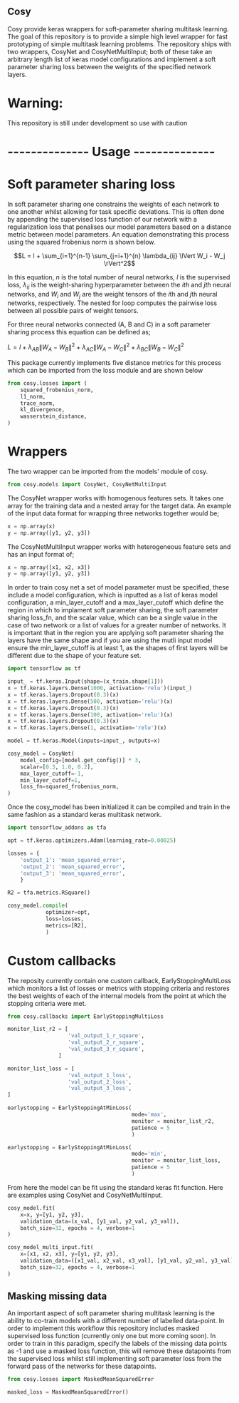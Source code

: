 ## Cosy ##

Cosy provide keras wrappers for soft-parameter sharing multitask learning.
The goal of this repository is to provide a simple high level wrapper for fast
prototyping of simple multitask learning problems. The repository ships with two 
wrappers, CosyNet and CosyNetMultiInput; both of these take an arbitrary length list of
keras model configurations and implement a soft parameter sharing loss between the 
weights of the specified network layers. 

# Warning: #
This repository is still under development so use with caution


# --------------  Usage -------------- #

# Soft parameter sharing loss #
In soft parameter sharing one constrains the
weights of each network to one another whilst allowing for task
specific deviations. This is often done by appending the supervised loss
function of our network with a regularization loss that penalises our model parameters based on a distance
metric between model parameters. An equation demonstrating this process using the 
squared frobenius norm is shown below.

$$L = l + \sum_{i=1}^{n-1} \sum_{j=i+1}^{n} \lambda_{ij} \lVert W_i - W_j \rVert^2$$

In this equation, $n$ is the total number of neural networks, $l$ is the supervised loss, $\lambda_{ij}$ is the 
weight-sharing hyperparameter between the $ith$ and $jth$ neural networks, and $W_i$ and $W_j$ are the weight tensors of 
the $i$th and $j$th neural networks, respectively. The nested for loop computes the pairwise loss between all possible 
pairs of weight tensors. 

[//]: # (The outer for loop iterates over the first $n-1$ neural networks, and the inner for loop iterates )
[//]: # (over the remaining $n-i$ neural networks. This ensures that each pair of neural networks is considered only once.)

For three neural networks connected (A, B and C) in a soft parameter sharing process this
equation can be defined as;

$L = l + \lambda_{AB} \lVert W_A - W_B \rVert^2 + \lambda_{AC} \lVert W_A - W_C \rVert^2 + \lambda_{BC} \lVert W_B - W_C \rVert^2$

This package currently implements five distance metrics for this process which can be imported 
from the loss module and are shown below

```python 
from cosy.losses import (
    squared_frobenius_norm,
    l1_norm,
    trace_norm,
    kl_divergence,
    wasserstein_distance,
)
```

# Wrappers #

The two wrapper can be imported from the models' module of cosy.
```python 
from cosy.models import CosyNet, CosyNetMultiInput
```
The CosyNet wrapper works with homogenous features sets. It takes 
one array for the training data and a nested array for the target data. An example of the
input data format for wrapping three networks together would be;

```python 
x = np.array(x)
y = np.array([y1, y2, y3])
```

The CosyNetMultiInput wrapper works with heterogeneous feature sets 
and has an input format of;

```python 
x = np.array([x1, x2, x3])
y = np.array([y1, y2, y3])
```

In order to train cosy net a set of model parameter must be specified,
these include a model configuration, which is inputted as a list of keras model
configuration, a min_layer_cutoff and a max_layer_cutoff which define the region
in which to implament soft parameter sharing, the soft parameter sharing loss_fn, and the 
scalar value, which can be a single value in the case of two network or a list of values 
for a greater number of networks. It is important that in the region  you are applying soft parameter sharing the layers have the same
shape and if you are using the mutli input model ensure the min_layer_cutoff is at least 1,
as the shapes of first layers will be different due to the shape of your feature set. 


```python 
import tensorflow as tf

input_ = tf.keras.Input(shape=(x_train.shape[1]))
x = tf.keras.layers.Dense(1000, activation='relu')(input_)
x = tf.keras.layers.Dropout(0.3)(x)
x = tf.keras.layers.Dense(500, activation='relu')(x)
x = tf.keras.layers.Dropout(0.3)(x)
x = tf.keras.layers.Dense(100, activation='relu')(x)
x = tf.keras.layers.Dropout(0.3)(x)
x = tf.keras.layers.Dense(1, activation='relu')(x)

model = tf.keras.Model(inputs=input_, outputs=x)

cosy_model = CosyNet(
    model_config=[model.get_config()] * 3,
    scalar=[0.3, 1.0, 0.2],
    max_layer_cutoff=-1,
    min_layer_cutoff=1,
    loss_fn=squared_frobenius_norm,
)
```

Once the cosy_model has been initialized it can be compiled and train in the same fashion
as a standard keras multitask network.

```python
import tensorflow_addons as tfa

opt = tf.keras.optimizers.Adam(learning_rate=0.00025)

losses = {
    'output_1': 'mean_squared_error',
    'output_2': 'mean_squared_error',
    'output_3': 'mean_squared_error',
    }

R2 = tfa.metrics.RSquare()

cosy_model.compile(
            optimizer=opt,
            loss=losses,
            metrics=[R2],
            )
```

# Custom callbacks # 
The reposity currently contain one custom callback, EarlyStoppingMultiLoss which monitors
a list of losses or metrics with stopping criteria and restores the best weights of each of the internal
models from the point at which the stopping criteria were met.

```python
from cosy.callbacks import EarlyStoppingMultiLoss

monitor_list_r2 = [
                   'val_output_1_r_square',
                   'val_output_2_r_square',
                   'val_output_3_r_square',
                ]

monitor_list_loss = [
                   'val_output_1_loss',
                   'val_output_2_loss',
                   'val_output_3_loss',
]

earlystopping = EarlyStoppingAtMinLoss(
                                       mode='max',
                                       monitor = monitor_list_r2,
                                       patience = 5
                                       )

earlystopping = EarlyStoppingAtMinLoss(
                                       mode='min',
                                       monitor = monitor_list_loss,
                                       patience = 5
                                       )


```

From here the model can be fit using the standard keras fit function. Here are examples
using CosyNet and CosyNetMultiInput.

```python
cosy_model.fit(
    x=x, y=[y1, y2, y3],
    validation_data=(x_val, [y1_val, y2_val, y3_val]),
    batch_size=32, epochs = 4, verbose=1
)

cosy_model_multi_input.fit( 
    x=[x1, x2, x3], y=[y1, y2, y3],
    validation_data=([x1_val, x2_val, x3_val], [y1_val, y2_val, y3_val]),
    batch_size=32, epochs = 4, verbose=1
)
```

## Masking missing data ##

An important aspect of soft parameter sharing multitask learning is the ability to co-train models with a different number of 
labelled data-point. In order to implement this workflow this repository includes masked supervised loss function (currently
only one but more coming soon). In order to train in this paradigm, specify the labels of the missing data points as -1 and use 
a masked loss function, this will remove these datapoints from the supervised loss whilst still implementing soft parameter loss
from the forward pass of the networks for these datapoints.

```python
from cosy.losses import MaskedMeanSquaredError

masked_loss = MaskedMeanSquaredError()
```











